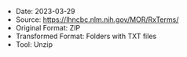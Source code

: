 - Date: 2023-03-29
- Source: https://lhncbc.nlm.nih.gov/MOR/RxTerms/
- Original Format: ZIP
- Transformed Format: Folders with TXT files
- Tool: Unzip